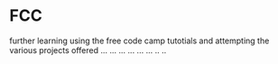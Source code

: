 # FCC
further learning using the free code camp tutotials and attempting the various projects offered
...
...
...
...
...
...
..
..
